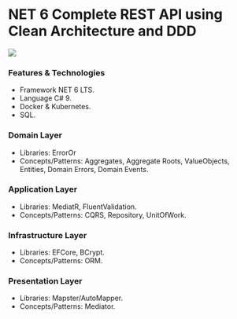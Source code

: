 # NET 6 Complete REST API using Clean Architecture and DDD

![](https://i.postimg.cc/cCpZJTgn/new.jpg)

### Features & Technologies
- Framework NET 6 LTS.
- Language C# 9.
- Docker & Kubernetes.
- SQL.

### Domain Layer
- Libraries: ErrorOr
- Concepts/Patterns: Aggregates, Aggregate Roots, ValueObjects, Entities, Domain Errors, Domain Events. 

### Application Layer
- Libraries: MediatR, FluentValidation.
- Concepts/Patterns: CQRS, Repository, UnitOfWork.

### Infrastructure Layer
- Libraries: EFCore, BCrypt.
- Concepts/Patterns: ORM.

### Presentation Layer
- Libraries: Mapster/AutoMapper.
- Concepts/Patterns: Mediator.
